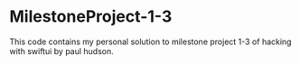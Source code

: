# MilestoneProject-1-3
This code contains my personal solution to milestone project 1-3 of hacking with swiftui by paul hudson.
